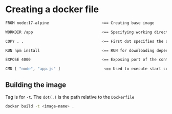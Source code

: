  # Creating a docker file

 ```bash
FROM node:17-alpine                       <== Creating base image

WORKDIR /app                              <== Specifying working directory insided the container

COPY . .                                  <== First dot specifies the directory in local machine. Second dot is the directory inside the container relative to WORKDIR

RUN npm install                           <== RUN for downloading dependecies inside the application folder

EXPOSE 4000                               <== Exposing port of the container

CMD [ "node", "app.js" ]                   <== Used to execute start command. It is written as an array of strings
```

 ## Building the image

Tag is for `-t`.  The `dot(.)` is the path relative to the `Dockerfile`

 ```bash
docker build -t <image-name> .
```
 
